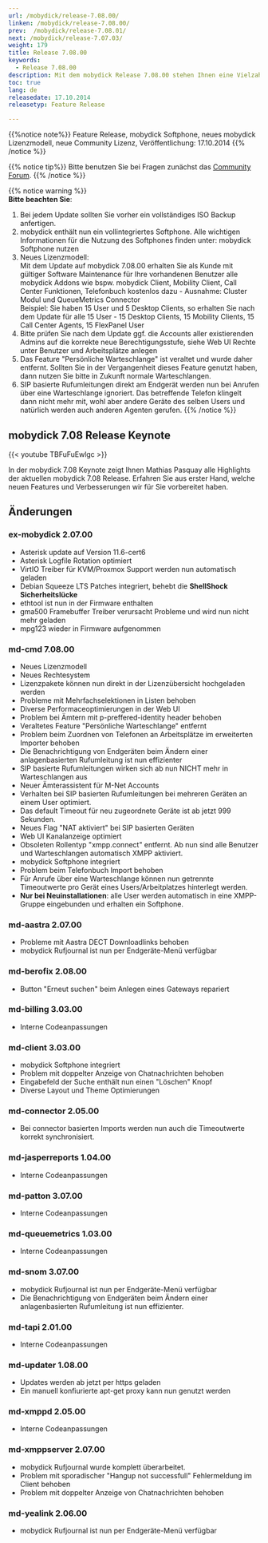 ```yaml
---
url: /mobydick/release-7.08.00/
linken: /mobydick/release-7.08.00/
prev:  /mobydick/release-7.08.01/
next: /mobydick/release-7.07.03/
weight: 179
title: Release 7.08.00
keywords:
  - Release 7.08.00
description: Mit dem mobydick Release 7.08.00 stehen Ihnen eine Vielzahl an neuen Funtionen zur Verfügung.
toc: true
lang: de
releasedate: 17.10.2014
releasetyp: Feature Release

---
```


{{%notice note%}}
Feature Release, mobydick Softphone, neues mobydick Lizenzmodell, neue Community Lizenz, Veröffentlichung: 17.10.2014
{{% /notice %}}

{{% notice tip%}}
Bitte benutzen Sie bei Fragen zunächst das [Community Forum](http://community.pascom.net/forum.php "Zu unserem Forum").
{{% /notice %}}

{{% notice warning %}}  
**Bitte beachten Sie**:<br/>
1. Bei jedem Update sollten Sie vorher ein vollständiges ISO Backup anfertigen.<br/>
2. mobydick enthält nun ein vollintegriertes Softphone. Alle wichtigen Informationen für die Nutzung des Softphones finden unter: mobydick Softphone nutzen <br/>
3. Neues Lizenzmodell:<br/>
    Mit dem Update auf mobydick 7.08.00 erhalten Sie als Kunde mit gültiger Software Maintenance für Ihre vorhandenen Benutzer alle mobydick Addons wie bspw. mobydick Client, Mobility Client, Call Center Funktionen, Telefonbuch kostenlos dazu - Ausnahme: Cluster Modul und QueueMetrics Connector<br/>
Beispiel: Sie haben 15 User und 5 Desktop Clients, so erhalten Sie nach dem Update für alle 15 User - 15 Desktop Clients, 15 Mobility Clients, 15 Call Center Agents, 15 FlexPanel User<br/>
4. Bitte prüfen Sie nach dem Update ggf. die Accounts aller existierenden Admins auf die korrekte neue Berechtigungsstufe, siehe Web UI Rechte unter Benutzer und Arbeitsplätze anlegen<br/>
5. Das Feature "Persönliche Warteschlange" ist veraltet und wurde daher entfernt. Sollten Sie in der Vergangenheit dieses Feature genutzt haben, dann nutzen Sie bitte in Zukunft normale Warteschlangen.<br/>
6. SIP basierte Rufumleitungen direkt am Endgerät werden nun bei Anrufen über eine Warteschlange ignoriert. Das betreffende Telefon klingelt dann nicht mehr mit, wohl aber andere Geräte des selben Users und natürlich werden auch anderen Agenten gerufen.
{{% /notice %}}

## mobydick 7.08 Release Keynote
{{< youtube TBFuFuEwlgc >}}

In der mobydick 7.08 Keynote zeigt Ihnen Mathias Pasquay alle Highlights der aktuellen mobydick 7.08 Release. Erfahren Sie aus erster Hand, welche neuen Features und Verbesserungen wir für Sie vorbereitet haben.



## Änderungen

### ex-mobydick 2.07.00

*   Asterisk update auf Version 11.6-cert6
*   Asterisk Logfile Rotation optimiert
*   VirtIO Treiber für KVM/Proxmox Support werden nun automatisch geladen
*   Debian Squeeze LTS Patches integriert, behebt die **ShellShock Sicherheitslücke**
*   ethtool ist nun in der Firmware enthalten
*   gma500 Framebuffer Treiber verursacht Probleme und wird nun nicht mehr geladen
*   mpg123 wieder in Firmware aufgenommen

### md-cmd 7.08.00

*   Neues Lizenzmodell
*   Neues Rechtesystem 
*   Lizenzpakete können nun direkt in der Lizenzübersicht hochgeladen werden
*   Probleme mit Mehrfachselektionen in Listen behoben
*   Diverse Performaceoptimierungen in der Web UI
*   Problem bei Ämtern mit p-preffered-identity header behoben
*   Veraltetes Feature "Persönliche Warteschlange" entfernt
*   Problem beim Zuordnen von Telefonen an Arbeitsplätze im erweiterten Importer behoben
*   Die Benachrichtigung von Endgeräten beim Ändern einer anlagenbasierten Rufumleitung ist nun effizienter
*   SIP basierte Rufumleitungen wirken sich ab nun NICHT mehr in Warteschlangen aus
*   Neuer Ämterassistent für M-Net Accounts
*   Verhalten bei SIP basierten Rufumleitungen bei mehreren Geräten an einem User optimiert.
*   Das default Timeout für neu zugeordnete Geräte ist ab jetzt 999 Sekunden.
*   Neues Flag "NAT aktiviert" bei SIP basierten Geräten
*   Web UI Kanalanzeige optimiert
*   Obsoleten Rollentyp "xmpp.connect" entfernt. Ab nun sind alle Benutzer und Warteschlangen automatisch XMPP aktiviert.
*   mobydick Softphone integriert
*   Problem beim Telefonbuch Import behoben
*   Für Anrufe über eine Warteschlange können nun getrennte Timeoutwerte pro Gerät eines Users/Arbeitplatzes hinterlegt werden.
*   **Nur bei Neuinstallationen**: alle User werden automatisch in eine XMPP-Gruppe eingebunden und erhalten ein Softphone.

### md-aastra 2.07.00

*   Probleme mit Aastra DECT Downloadlinks behoben
*   mobydick Rufjournal ist nun per Endgeräte-Menü verfügbar

### md-berofix 2.08.00

*   Button "Erneut suchen" beim Anlegen eines Gateways repariert

### md-billing 3.03.00

*   Interne Codeanpassungen

### md-client 3.03.00

*   mobydick Softphone integriert
*   Problem mit doppelter Anzeige von Chatnachrichten behoben
*   Eingabefeld der Suche enthält nun einen "Löschen" Knopf
*   Diverse Layout und Theme Optimierungen

### md-connector 2.05.00

*   Bei connector basierten Imports werden nun auch die Timeoutwerte korrekt synchronisiert.

### md-jasperreports 1.04.00

*   Interne Codeanpassungen

### md-patton 3.07.00

*   Interne Codeanpassungen

### md-queuemetrics 1.03.00

*   Interne Codeanpassungen

### md-snom 3.07.00

*   mobydick Rufjournal ist nun per Endgeräte-Menü verfügbar 
*   Die Benachrichtigung von Endgeräten beim Ändern einer anlagenbasierten Rufumleitung ist nun effizienter.

### md-tapi 2.01.00

*   Interne Codeanpassungen

### md-updater 1.08.00

*   Updates werden ab jetzt per https geladen
*   Ein manuell konfiurierte apt-get proxy kann nun genutzt werden

### md-xmppd 2.05.00

*   Interne Codeanpassungen

### md-xmppserver 2.07.00

*   mobydick Rufjournal wurde komplett überarbeitet. 
*   Problem mit sporadischer "Hangup not successfull" Fehlermeldung im Client behoben
*   Problem mit doppelter Anzeige von Chatnachrichten behoben

### md-yealink 2.06.00

*   mobydick Rufjournal ist nun per Endgeräte-Menü verfügbar

